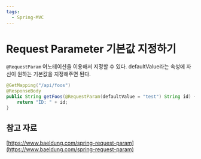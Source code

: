 ```yaml
---
tags:
  - Spring-MVC
---
```

# Request Parameter 기본값 지정하기

`@RequestParam` 어노테이션을 이용해서 지정할 수 있다. defaultValue라는 속성에 자신이 원하는 기본값을 지정해주면 된다.

```java
@GetMapping("/api/foos")
@ResponseBody
public String getFoos(@RequestParam(defaultValue = "test") String id) {
    return "ID: " + id;
}
```

## 참고 자료

[https://www.baeldung.com/spring-request-param](https://www.baeldung.com/spring-request-param)